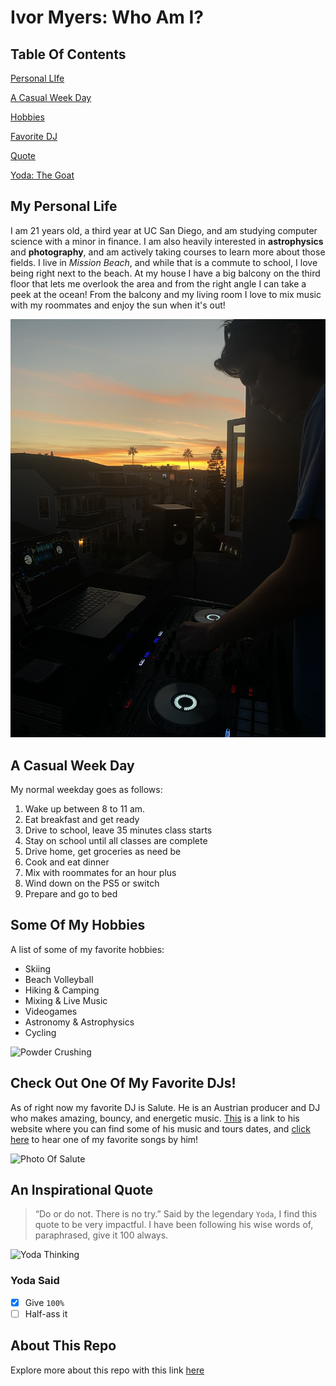 # Ivor Myers: Who Am I?

## Table Of Contents 
[Personal LIfe](#my-personal-life)

[A Casual Week Day](#a-casual-week-day)

[Hobbies](#some-of-my-hobbies)

[Favorite DJ](#check-out-one-of-my-favorite-djs)

[Quote](#an-inspirational-quote)

[Yoda: The Goat](#yoda-said)

## My Personal Life
I am 21 years old, a third year at UC San Diego, and am studying computer science with a minor in finance. 
I am also heavily interested in **astrophysics** and **photography**, and am actively taking courses to learn more
about those fields. I live in *Mission Beach*, and while that is a commute to school, I love being right next to the beach.
At my house I have a big balcony on the third floor that lets me overlook the area and from the right angle I can take a peek
at the ocean! From the balcony and my living room I love to mix music with my roommates and enjoy the sun when it's out!

![My Roommate, Dan, and I mixing on a lovely Thursday afternoon](./mixing.png)

## A Casual Week Day
My normal weekday goes as follows: 
1. Wake up between 8 to 11 am.
2. Eat breakfast and get ready
3. Drive to school, leave 35 minutes class starts
4. Stay on school until all classes are complete
5. Drive home, get groceries as need be
6. Cook and eat dinner
7. Mix with roommates for an hour plus
8. Wind down on the PS5 or switch 
9. Prepare and go to bed 

## Some Of My Hobbies
A list of some of my favorite hobbies: 
- Skiing 
- Beach Volleyball
- Hiking & Camping 
- Mixing & Live Music
- Videogames
- Astronomy & Astrophysics
- Cycling

![Powder Crushing](https://canadianadventurecompany.com/wp-content/uploads/2018/02/AdobeStock_27075769.jpg)


## Check Out One Of My Favorite DJs! 
As of right now my favorite DJ is Salute. He is an Austrian producer and DJ who makes amazing, bouncy, and energetic
music. [This](https://ffm.bio/salute) is a link to his website where you can find some of his music and tours dates, and 
[click here](https://youtu.be/rvGABUgyCOA?si=MnJNPbNEeAqgDQoa&t=2274) to hear one of my favorite songs by him!

![Photo Of Salute](https://www.billboard.com/wp-content/uploads/2023/05/salute-Credit-Melanie-Lehmann-billboard-1548.jpg?w=942&h=623&crop=1)

## An Inspirational Quote 
> “Do or do not. There is no try.”
Said by the legendary `Yoda`, I find this quote to be very impactful. I have been following his wise words 
of, paraphrased, give it 100 always. 

![Yoda Thinking](https://lumiere-a.akamaihd.net/v1/images/image_ba13b8fe.jpeg?region=0,0,1536,864) 

### Yoda Said
- [x] Give `100%` 
- [ ] Half-ass it

## About This Repo
Explore more about this repo with this link [here](README.md)  

